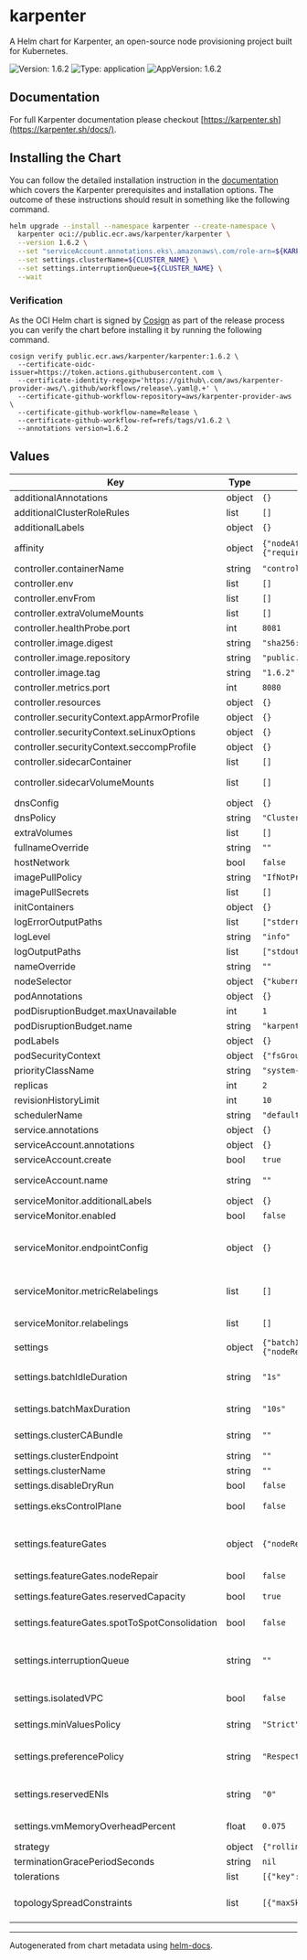 # karpenter

A Helm chart for Karpenter, an open-source node provisioning project built for Kubernetes.

![Version: 1.6.2](https://img.shields.io/badge/Version-1.6.2-informational?style=flat-square) ![Type: application](https://img.shields.io/badge/Type-application-informational?style=flat-square) ![AppVersion: 1.6.2](https://img.shields.io/badge/AppVersion-1.6.2-informational?style=flat-square)

## Documentation

For full Karpenter documentation please checkout [https://karpenter.sh](https://karpenter.sh/docs/).

## Installing the Chart

You can follow the detailed installation instruction in the [documentation](https://karpenter.sh/docs/getting-started/getting-started-with-karpenter) which covers the Karpenter prerequisites and installation options. The outcome of these instructions should result in something like the following command.

```bash
helm upgrade --install --namespace karpenter --create-namespace \
  karpenter oci://public.ecr.aws/karpenter/karpenter \
  --version 1.6.2 \
  --set "serviceAccount.annotations.eks\.amazonaws\.com/role-arn=${KARPENTER_IAM_ROLE_ARN}" \
  --set settings.clusterName=${CLUSTER_NAME} \
  --set settings.interruptionQueue=${CLUSTER_NAME} \
  --wait
```

### Verification

As the OCI Helm chart is signed by [Cosign](https://github.com/sigstore/cosign) as part of the release process you can verify the chart before installing it by running the following command.

```shell
cosign verify public.ecr.aws/karpenter/karpenter:1.6.2 \
  --certificate-oidc-issuer=https://token.actions.githubusercontent.com \
  --certificate-identity-regexp='https://github\.com/aws/karpenter-provider-aws/\.github/workflows/release\.yaml@.+' \
  --certificate-github-workflow-repository=aws/karpenter-provider-aws \
  --certificate-github-workflow-name=Release \
  --certificate-github-workflow-ref=refs/tags/v1.6.2 \
  --annotations version=1.6.2
```

## Values

| Key | Type | Default | Description |
|-----|------|---------|-------------|
| additionalAnnotations | object | `{}` | Additional annotations to add into metadata. |
| additionalClusterRoleRules | list | `[]` | Specifies additional rules for the core ClusterRole. |
| additionalLabels | object | `{}` | Additional labels to add into metadata. |
| affinity | object | `{"nodeAffinity":{"requiredDuringSchedulingIgnoredDuringExecution":{"nodeSelectorTerms":[{"matchExpressions":[{"key":"karpenter.sh/nodepool","operator":"DoesNotExist"}]}]}},"podAntiAffinity":{"requiredDuringSchedulingIgnoredDuringExecution":[{"topologyKey":"kubernetes.io/hostname"}]}}` | Affinity rules for scheduling the pod. If an explicit label selector is not provided for pod affinity or pod anti-affinity one will be created from the pod selector labels. |
| controller.containerName | string | `"controller"` | Distinguishing container name (containerName: karpenter-controller). |
| controller.env | list | `[]` | Additional environment variables for the controller pod. |
| controller.envFrom | list | `[]` |  |
| controller.extraVolumeMounts | list | `[]` | Additional volumeMounts for the controller container. |
| controller.healthProbe.port | int | `8081` | The container port to use for http health probe. |
| controller.image.digest | string | `"sha256:1378b7c2fdf1c63e7d7c91db93c68309efd6d4c0bc24ab946968bf858a88e24e"` | SHA256 digest of the controller image. |
| controller.image.repository | string | `"public.ecr.aws/karpenter/controller"` | Repository path to the controller image. |
| controller.image.tag | string | `"1.6.2"` | Tag of the controller image. |
| controller.metrics.port | int | `8080` | The container port to use for metrics. |
| controller.resources | object | `{}` | Resources for the controller container. |
| controller.securityContext.appArmorProfile | object | `{}` | AppArmor profile for the controller container. |
| controller.securityContext.seLinuxOptions | object | `{}` | SELinux options for the controller container. |
| controller.securityContext.seccompProfile | object | `{}` | Seccomp profile for the controller container. |
| controller.sidecarContainer | list | `[]` | Additional sidecarContainer config |
| controller.sidecarVolumeMounts | list | `[]` | Additional volumeMounts for the sidecar - this will be added to the volume mounts on top of extraVolumeMounts |
| dnsConfig | object | `{}` | Configure DNS Config for the pod |
| dnsPolicy | string | `"ClusterFirst"` | Configure the DNS Policy for the pod |
| extraVolumes | list | `[]` | Additional volumes for the pod. |
| fullnameOverride | string | `""` | Overrides the chart's computed fullname. |
| hostNetwork | bool | `false` | Bind the pod to the host network. This is required when using a custom CNI. |
| imagePullPolicy | string | `"IfNotPresent"` | Image pull policy for Docker images. |
| imagePullSecrets | list | `[]` | Image pull secrets for Docker images. |
| initContainers | object | `{}` | add additional initContainers to run before karpenter container starts |
| logErrorOutputPaths | list | `["stderr"]` | Log errorOutputPaths - defaults to stderr only |
| logLevel | string | `"info"` | Global log level, defaults to 'info' |
| logOutputPaths | list | `["stdout"]` | Log outputPaths - defaults to stdout only |
| nameOverride | string | `""` | Overrides the chart's name. |
| nodeSelector | object | `{"kubernetes.io/os":"linux"}` | Node selectors to schedule the pod to nodes with labels. |
| podAnnotations | object | `{}` | Additional annotations for the pod. |
| podDisruptionBudget.maxUnavailable | int | `1` |  |
| podDisruptionBudget.name | string | `"karpenter"` |  |
| podLabels | object | `{}` | Additional labels for the pod. |
| podSecurityContext | object | `{"fsGroup":65532,"seccompProfile":{"type":"RuntimeDefault"}}` | SecurityContext for the pod. |
| priorityClassName | string | `"system-cluster-critical"` | PriorityClass name for the pod. |
| replicas | int | `2` | Number of replicas. |
| revisionHistoryLimit | int | `10` | The number of old ReplicaSets to retain to allow rollback. |
| schedulerName | string | `"default-scheduler"` | Specify which Kubernetes scheduler should dispatch the pod. |
| service.annotations | object | `{}` | Additional annotations for the Service. |
| serviceAccount.annotations | object | `{}` | Additional annotations for the ServiceAccount. |
| serviceAccount.create | bool | `true` | Specifies if a ServiceAccount should be created. |
| serviceAccount.name | string | `""` | The name of the ServiceAccount to use. If not set and create is true, a name is generated using the fullname template. |
| serviceMonitor.additionalLabels | object | `{}` | Additional labels for the ServiceMonitor. |
| serviceMonitor.enabled | bool | `false` | Specifies whether a ServiceMonitor should be created. |
| serviceMonitor.endpointConfig | object | `{}` | Configuration on `http-metrics` endpoint for the ServiceMonitor. Not to be used to add additional endpoints. See the Prometheus operator documentation for configurable fields https://github.com/prometheus-operator/prometheus-operator/blob/main/Documentation/api-reference/api.md#endpoint |
| serviceMonitor.metricRelabelings | list | `[]` | Metric relabelings for the `http-metrics` endpoint on the ServiceMonitor. For more details on metric relabelings, see: https://prometheus.io/docs/prometheus/latest/configuration/configuration/#metric_relabel_configs |
| serviceMonitor.relabelings | list | `[]` | Relabelings for the `http-metrics` endpoint on the ServiceMonitor. For more details on relabelings, see: https://prometheus.io/docs/prometheus/latest/configuration/configuration/#relabel_config |
| settings | object | `{"batchIdleDuration":"1s","batchMaxDuration":"10s","clusterCABundle":"","clusterEndpoint":"","clusterName":"","disableDryRun":false,"eksControlPlane":false,"featureGates":{"nodeRepair":false,"reservedCapacity":true,"spotToSpotConsolidation":false},"interruptionQueue":"","isolatedVPC":false,"minValuesPolicy":"Strict","preferencePolicy":"Respect","reservedENIs":"0","vmMemoryOverheadPercent":0.075}` | Global Settings to configure Karpenter |
| settings.batchIdleDuration | string | `"1s"` | The maximum amount of time with no new ending pods that if exceeded ends the current batching window. If pods arrive faster than this time, the batching window will be extended up to the maxDuration. If they arrive slower, the pods will be batched separately. |
| settings.batchMaxDuration | string | `"10s"` | The maximum length of a batch window. The longer this is, the more pods we can consider for provisioning at one time which usually results in fewer but larger nodes. |
| settings.clusterCABundle | string | `""` | Cluster CA bundle for TLS configuration of provisioned nodes. If not set, this is taken from the controller's TLS configuration for the API server. |
| settings.clusterEndpoint | string | `""` | Cluster endpoint. If not set, will be discovered during startup (EKS only). |
| settings.clusterName | string | `""` | Cluster name. |
| settings.disableDryRun | bool | `false` | Disable dry run validation for EC2NodeClasses. |
| settings.eksControlPlane | bool | `false` | Marking this true means that your cluster is running with an EKS control plane and Karpenter should attempt to discover cluster details from the DescribeCluster API. |
| settings.featureGates | object | `{"nodeRepair":false,"reservedCapacity":true,"spotToSpotConsolidation":false}` | Feature Gate configuration values. Feature Gates will follow the same graduation process and requirements as feature gates in Kubernetes. More information here https://kubernetes.io/docs/reference/command-line-tools-reference/feature-gates/#feature-gates-for-alpha-or-beta-features. |
| settings.featureGates.nodeRepair | bool | `false` | nodeRepair is ALPHA and is disabled by default. Setting this to true will enable node repair. |
| settings.featureGates.reservedCapacity | bool | `true` | reservedCapacity is BETA and is enabled by default. Setting this will enable native on-demand capacity reservation support. |
| settings.featureGates.spotToSpotConsolidation | bool | `false` | spotToSpotConsolidation is ALPHA and is disabled by default. Setting this to true will enable spot replacement consolidation for both single and multi-node consolidation. |
| settings.interruptionQueue | string | `""` | Interruption queue is the name of the SQS queue used for processing interruption events from EC2. Interruption handling is disabled if not specified. Enabling interruption handling may require additional permissions on the controller service account. Additional permissions are outlined in the docs. |
| settings.isolatedVPC | bool | `false` | If true then assume we can't reach AWS services which don't have a VPC endpoint. This also has the effect of disabling look-ups to the AWS pricing endpoint. |
| settings.minValuesPolicy | string | `"Strict"` | How the Karpenter scheduler treats min values. Options include 'Strict' (fails scheduling when min values can't be met) and 'BestEffort' (relaxes min values when they can't be met). |
| settings.preferencePolicy | string | `"Respect"` | How the Karpenter scheduler should treat preferences. Preferences include preferredDuringSchedulingIgnoreDuringExecution node and pod affinities/anti-affinities and ScheduleAnyways topologySpreadConstraints. Can be one of 'Ignore' and 'Respect' |
| settings.reservedENIs | string | `"0"` | Reserved ENIs are not included in the calculations for max-pods or kube-reserved. This is most often used in the VPC CNI custom networking setup https://docs.aws.amazon.com/eks/latest/userguide/cni-custom-network.html. |
| settings.vmMemoryOverheadPercent | float | `0.075` | The VM memory overhead as a percent that will be subtracted from the total memory for all instance types. The value of `0.075` equals to 7.5%. |
| strategy | object | `{"rollingUpdate":{"maxUnavailable":1}}` | Strategy for updating the pod. |
| terminationGracePeriodSeconds | string | `nil` | Override the default termination grace period for the pod. |
| tolerations | list | `[{"key":"CriticalAddonsOnly","operator":"Exists"}]` | Tolerations to allow the pod to be scheduled to nodes with taints. |
| topologySpreadConstraints | list | `[{"maxSkew":1,"topologyKey":"topology.kubernetes.io/zone","whenUnsatisfiable":"DoNotSchedule"}]` | Topology spread constraints to increase the controller resilience by distributing pods across the cluster zones. If an explicit label selector is not provided one will be created from the pod selector labels. |

----------------------------------------------

Autogenerated from chart metadata using [helm-docs](https://github.com/norwoodj/helm-docs/).
